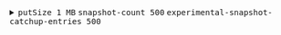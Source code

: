 <details>
<summary><kbd>putSize 1 MB</kbd> <kbd>snapshot-count 500</kbd> <kbd>experimental-snapshot-catchup-entries 500</kbd></summary>

```bash
# run etcd
rm -rf tmp.etcd;
etcd --data-dir tmp.etcd \
--enable-pprof=true \
--auto-compaction-mode=periodic \
--auto-compaction-retention=5s \
--snapshot-count=500 \
--experimental-snapshot-catchup-entries 500

# benchmark
./bin/tools/benchmark txn-mixed --total=99999999999 --val-size=1000000

# monitor heap size using live-pprof
live-pprof 2379 
```

<img width="1915" alt="1000K-500-500" src="https://github.com/user-attachments/assets/922d6e25-105d-42f3-b2c7-e755fb297f45">

</details>
